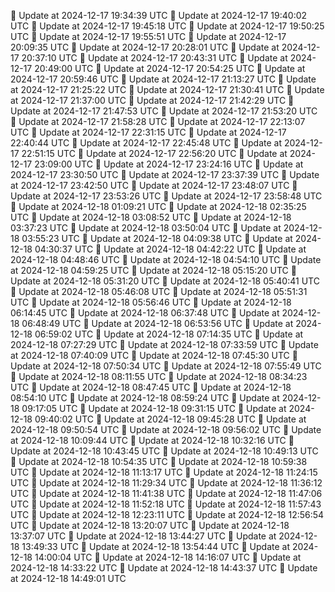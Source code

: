 🔄 Update at 2024-12-17 19:34:39 UTC
🔄 Update at 2024-12-17 19:40:02 UTC
🔄 Update at 2024-12-17 19:45:18 UTC
🔄 Update at 2024-12-17 19:50:25 UTC
🔄 Update at 2024-12-17 19:55:51 UTC
🔄 Update at 2024-12-17 20:09:35 UTC
🔄 Update at 2024-12-17 20:28:01 UTC
🔄 Update at 2024-12-17 20:37:10 UTC
🔄 Update at 2024-12-17 20:43:31 UTC
🔄 Update at 2024-12-17 20:49:00 UTC
🔄 Update at 2024-12-17 20:54:25 UTC
🔄 Update at 2024-12-17 20:59:46 UTC
🔄 Update at 2024-12-17 21:13:27 UTC
🔄 Update at 2024-12-17 21:25:22 UTC
🔄 Update at 2024-12-17 21:30:41 UTC
🔄 Update at 2024-12-17 21:37:00 UTC
🔄 Update at 2024-12-17 21:42:29 UTC
🔄 Update at 2024-12-17 21:47:53 UTC
🔄 Update at 2024-12-17 21:53:20 UTC
🔄 Update at 2024-12-17 21:58:28 UTC
🔄 Update at 2024-12-17 22:13:07 UTC
🔄 Update at 2024-12-17 22:31:15 UTC
🔄 Update at 2024-12-17 22:40:44 UTC
🔄 Update at 2024-12-17 22:45:48 UTC
🔄 Update at 2024-12-17 22:51:15 UTC
🔄 Update at 2024-12-17 22:56:20 UTC
🔄 Update at 2024-12-17 23:09:00 UTC
🔄 Update at 2024-12-17 23:24:16 UTC
🔄 Update at 2024-12-17 23:30:50 UTC
🔄 Update at 2024-12-17 23:37:39 UTC
🔄 Update at 2024-12-17 23:42:50 UTC
🔄 Update at 2024-12-17 23:48:07 UTC
🔄 Update at 2024-12-17 23:53:26 UTC
🔄 Update at 2024-12-17 23:58:48 UTC
🔄 Update at 2024-12-18 01:09:21 UTC
🔄 Update at 2024-12-18 02:35:25 UTC
🔄 Update at 2024-12-18 03:08:52 UTC
🔄 Update at 2024-12-18 03:37:23 UTC
🔄 Update at 2024-12-18 03:50:04 UTC
🔄 Update at 2024-12-18 03:55:23 UTC
🔄 Update at 2024-12-18 04:09:38 UTC
🔄 Update at 2024-12-18 04:30:37 UTC
🔄 Update at 2024-12-18 04:42:22 UTC
🔄 Update at 2024-12-18 04:48:46 UTC
🔄 Update at 2024-12-18 04:54:10 UTC
🔄 Update at 2024-12-18 04:59:25 UTC
🔄 Update at 2024-12-18 05:15:20 UTC
🔄 Update at 2024-12-18 05:31:20 UTC
🔄 Update at 2024-12-18 05:40:41 UTC
🔄 Update at 2024-12-18 05:46:08 UTC
🔄 Update at 2024-12-18 05:51:31 UTC
🔄 Update at 2024-12-18 05:56:46 UTC
🔄 Update at 2024-12-18 06:14:45 UTC
🔄 Update at 2024-12-18 06:37:48 UTC
🔄 Update at 2024-12-18 06:48:49 UTC
🔄 Update at 2024-12-18 06:53:56 UTC
🔄 Update at 2024-12-18 06:59:02 UTC
🔄 Update at 2024-12-18 07:14:35 UTC
🔄 Update at 2024-12-18 07:27:29 UTC
🔄 Update at 2024-12-18 07:33:59 UTC
🔄 Update at 2024-12-18 07:40:09 UTC
🔄 Update at 2024-12-18 07:45:30 UTC
🔄 Update at 2024-12-18 07:50:34 UTC
🔄 Update at 2024-12-18 07:55:49 UTC
🔄 Update at 2024-12-18 08:11:55 UTC
🔄 Update at 2024-12-18 08:34:23 UTC
🔄 Update at 2024-12-18 08:47:45 UTC
🔄 Update at 2024-12-18 08:54:10 UTC
🔄 Update at 2024-12-18 08:59:24 UTC
🔄 Update at 2024-12-18 09:17:05 UTC
🔄 Update at 2024-12-18 09:31:15 UTC
🔄 Update at 2024-12-18 09:40:02 UTC
🔄 Update at 2024-12-18 09:45:28 UTC
🔄 Update at 2024-12-18 09:50:54 UTC
🔄 Update at 2024-12-18 09:56:02 UTC
🔄 Update at 2024-12-18 10:09:44 UTC
🔄 Update at 2024-12-18 10:32:16 UTC
🔄 Update at 2024-12-18 10:43:45 UTC
🔄 Update at 2024-12-18 10:49:13 UTC
🔄 Update at 2024-12-18 10:54:35 UTC
🔄 Update at 2024-12-18 10:59:38 UTC
🔄 Update at 2024-12-18 11:13:17 UTC
🔄 Update at 2024-12-18 11:24:15 UTC
🔄 Update at 2024-12-18 11:29:34 UTC
🔄 Update at 2024-12-18 11:36:12 UTC
🔄 Update at 2024-12-18 11:41:38 UTC
🔄 Update at 2024-12-18 11:47:06 UTC
🔄 Update at 2024-12-18 11:52:18 UTC
🔄 Update at 2024-12-18 11:57:43 UTC
🔄 Update at 2024-12-18 12:23:11 UTC
🔄 Update at 2024-12-18 12:56:54 UTC
🔄 Update at 2024-12-18 13:20:07 UTC
🔄 Update at 2024-12-18 13:37:07 UTC
🔄 Update at 2024-12-18 13:44:27 UTC
🔄 Update at 2024-12-18 13:49:33 UTC
🔄 Update at 2024-12-18 13:54:44 UTC
🔄 Update at 2024-12-18 14:00:04 UTC
🔄 Update at 2024-12-18 14:16:07 UTC
🔄 Update at 2024-12-18 14:33:22 UTC
🔄 Update at 2024-12-18 14:43:37 UTC
🔄 Update at 2024-12-18 14:49:01 UTC
